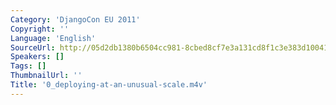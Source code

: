 ```yaml
---
Category: 'DjangoCon EU 2011'
Copyright: ''
Language: 'English'
SourceUrl: http://05d2db1380b6504cc981-8cbed8cf7e3a131cd8f1c3e383d10041.r93.cf2.rackcdn.com/djangocon-eu-2011/0_deploying-at-an-unusual-scale.m4v
Speakers: []
Tags: []
ThumbnailUrl: ''
Title: '0_deploying-at-an-unusual-scale.m4v'
---
```


